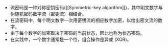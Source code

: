 - 流密码是一种对称密钥密码([[Symmetric-key algorithm]])，其中明文数字与伪随机密码数字流（密钥流）相结合。
- 在流密码中，每个明文数字一次用密钥流的相应数字加密，以给出密文流的数字。
- 由于每个数字的加密取决于密码的当前状态，因此也称为状态密码。
- 在实践中，一个数字通常是一个位，组合操作是异或 (XOR)。